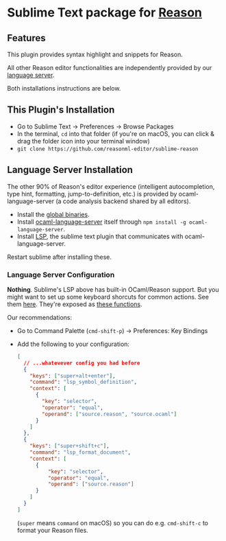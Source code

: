 # Sublime Text package for [Reason](https://github.com/facebook/reason)

## Features

This plugin provides syntax highlight and snippets for Reason.

All other Reason editor functionalities are independently provided by our [language server](https://github.com/freebroccolo/ocaml-language-server#server-capabilities).

Both installations instructions are below.

## This Plugin's Installation

- Go to Sublime Text -> Preferences -> Browse Packages
- In the terminal, `cd` into that folder (if you're on macOS, you can click & drag the folder icon into your terminal window)
- `git clone https://github.com/reasonml-editor/sublime-reason`

## Language Server Installation

The other 90% of Reason's editor experience (intelligent autocompletion, type hint, formatting, jump-to-definition, etc.) is provided by ocaml-language-server (a code analysis backend shared by all editors).

- Install the [global binaries](https://reasonml.github.io/docs/en/global-installation.html).
- Install [ocaml-language-server](https://github.com/freebroccolo/ocaml-language-server) itself through `npm install -g ocaml-language-server`.
- Install [LSP](https://github.com/tomv564/LSP), the sublime text plugin that communicates with ocaml-language-server.

Restart sublime after installing these.

### Language Server Configuration

**Nothing**. Sublime's LSP above has built-in OCaml/Reason support. But you might want to set up some keyboard shorcuts for common actions. See them [here](https://lsp.readthedocs.io/en/latest/#features). They're exposed as [these functions](https://github.com/tomv564/LSP/blob/604df779ee63daa1c008b9e1b12169a61f4007ea/Menus/Context.sublime-menu).

Our recommendations:

- Go to Command Palette (`cmd-shift-p`) -> Preferences: Key Bindings
- Add the following to your configuration:

  ```json
  [
    // ...whatevever config you had before
    {
      "keys": ["super+alt+enter"],
      "command": "lsp_symbol_definition",
      "context": [
        {
          "key": "selector",
          "operator": "equal",
          "operand": ["source.reason", "source.ocaml"]
        }
      ]
    },
    {
      "keys": ["super+shift+c"],
      "command": "lsp_format_document",
      "context": [
        {
            "key": "selector",
            "operator": "equal",
            "operand": ["source.reason"]
        }
      ]
    }
  ]
  ```

  (`super` means `command` on macOS) so you can do e.g. `cmd-shift-c` to format your Reason files.
